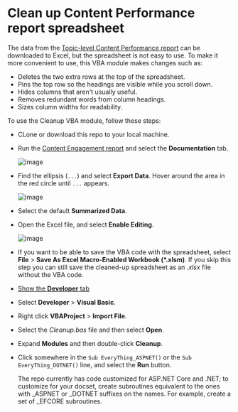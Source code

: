 # Clean up Content Performance report spreadsheet

The data from the [Topic-level Content Performance report](https://aka.ms/contentperformancedashboard) can be downloaded to Excel, but the spreadsheet is not easy to use. To make it more convenient to use, this VBA module makes changes such as:

* Deletes the two extra rows at the top of the spreadsheet.
* Pins the top row so the headings are visible while you scroll down.
* Hides columns that aren't usually useful.
* Removes redundant words from column headings.
* Sizes column widths for readability.

To use the Cleanup VBA module, follow these steps:

* CLone or download this repo to your local machine.

* Run the [Content Engagement report](https://aka.ms/contentengagementreport) and select the **Documentation** tab.

  ![image](https://user-images.githubusercontent.com/3605364/120519165-0acda400-c36e-11eb-805f-bc431c8cf9b4.png)

* Find the ellipsis (`...`) and select **Export Data**. Hover around the area in the red circle until `...` appears.

  ![image](https://user-images.githubusercontent.com/3605364/120519553-74e64900-c36e-11eb-9016-9ac35e4b6380.png)

* Select the default **Summarized Data**.

* Open the Excel file, and select **Enable Editing**.

  ![image](https://user-images.githubusercontent.com/3605364/120518419-44ea7600-c36d-11eb-9c46-9e3a72799d0a.png)

* If you want to be able to save the VBA code with the spreadsheet, select **File** > **Save As Excel Macro-Enabled Workbook (\*.xlsm)**. If you skip this step you can still save the cleaned-up spreadsheet as an *.xlsx* file without the VBA code.

* [Show the **Developer** tab](https://support.microsoft.com/topic/show-the-developer-tab-e1192344-5e56-4d45-931b-e5fd9bea2d45)
* Select **Developer** > **Visual Basic**.
* Right click **VBAProject** > **Import File**.
* Select the *Cleanup.bas* file  and then select **Open**.
* Expand **Modules** and then double-click **Cleanup**.
* Click somewhere in the `Sub EveryThing_ASPNET()` or the `Sub EveryThing_DOTNET()` line, and select the **Run** button.

  The repo currently has code customized for ASP.NET Core and .NET; to customize for your docset, create subroutines equivalent to the ones with _ASPNET or _DOTNET suffixes on the names. For example, create a set of _EFCORE subroutines.
